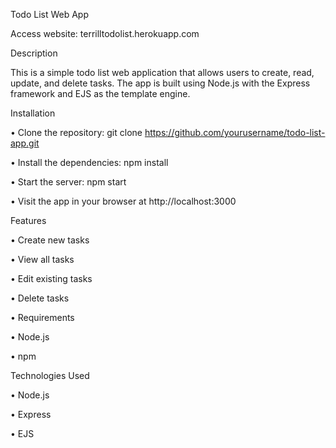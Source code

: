 Todo List Web App

Access website: terrilltodolist.herokuapp.com 



Description


This is a simple todo list web application that allows users to create, read, update, and delete tasks. The app is built using Node.js with the Express framework and EJS as the template engine.



Installation


• Clone the repository: git clone https://github.com/yourusername/todo-list-app.git

• Install the dependencies: npm install

• Start the server: npm start

• Visit the app in your browser at http://localhost:3000



Features


• Create new tasks

• View all tasks

• Edit existing tasks

• Delete tasks

• Requirements

• Node.js

• npm



Technologies Used


• Node.js

• Express

• EJS
